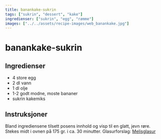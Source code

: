```yaml
---
title: banankake-sukrin
tags: ["sukrin", "dessert", "kake"]
ingredienser: ["sukrin", "egg", "rømme"]
images: ["../../assets/recipe-images/web_banankake.jpg"]
---
```


# banankake-sukrin

## Ingredienser

- 4 store egg
- 2 dl vann
- 1 dl olje
- 1-2 godt modne, moste bananer
- sukrin kakemiks

## Instruksjoner

Bland ingrediensene tilsett posens innhold og visp til en glatt, jevn røre. Stekes midt i ovnen på 175 gr. i ca. 30 minutter. Glasurforslag: [Melisglasur](./melisglasur-sukrin)

